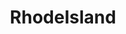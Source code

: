 ---
title: RhodeIsland
crosslinks:
- providence
- mildlyinteresting
- Shitstatistssay
- trees
- LosAngeles
- radio
- Frisson
- creepy
- socialism
- gimlet
- AmericanPlantSwap
- HistoryPorn
- RIBreweries
---